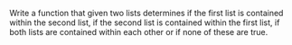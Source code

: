 Write a function that given two lists determines if the first list is
contained within the second list, if the second list is contained within
the first list, if both lists are contained within each other or if none
of these are true.
